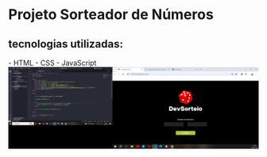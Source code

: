 <h1> Projeto Sorteador de Números</h1>
<h2> tecnologias utilizadas:</h2>
- HTML
- CSS
- JavaScript
<img src= "assets/Captura de Tela (17).png"/>
